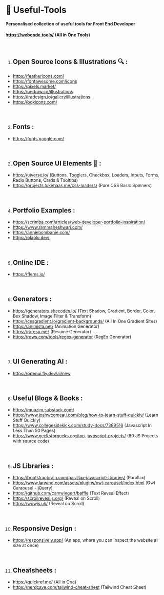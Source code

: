 # 🔧 Useful-Tools
#### Personalised collection of useful tools for Front End Developer
#### https://webcode.tools/ (All in One Tools)
<br>

1. ## Open Source Icons & Illustrations 🔍 :
- https://feathericons.com/
- https://fontawesome.com/icons
- https://pixels.market/
- https://undraw.co/illustrations
- https://iradesign.io/gallery/illustrations
- https://boxicons.com/
<br>

2. ## Fonts :
- https://fonts.google.com/
<br>
  
3. ## Open Source UI Elements 🎨 :
- https://uiverse.io/ (Buttons, Togglers, Checkbox, Loaders, Inputs, Forms, Radio Buttons, Cards & Tooltips)
- https://projects.lukehaas.me/css-loaders/ (Pure CSS Basic Spinners)
<br>

4. ## Portfolio Examples :
- https://scrimba.com/articles/web-developer-portfolio-inspiration/
- https://www.rammaheshwari.com/
- https://anniebombanie.com/
- https://olaolu.dev/
<br>

5. ## Online IDE :
- https://flems.io/
<br>

6. ## Generators :
- https://generators.shecodes.io/ (Text Shadow, Gradient, Border, Color, Box Shadow, Image Filter & Transform)
- https://cssgradient.io/gradient-backgrounds/  (All In One Gradient Sites)
- https://animista.net/ (Animation Generator)
- https://rxresu.me/ (Resume Generator)
- https://rows.com/tools/regex-generator (RegEx Generator)
<br>

7. ## UI Generating AI :
- https://openui.fly.dev/ai/new
<br>

8. ## Useful Blogs & Books :
- https://muazim.substack.com/
- https://www.joshwcomeau.com/blog/how-to-learn-stuff-quickly/ (Learn Stuff Quickly)
- https://www.collegesidekick.com/study-docs/7389516 (Javascript In Less Than 50 Pages)
- https://www.geeksforgeeks.org/top-javascript-projects/ (80 JS Projects with source code)
<br>

9. ## JS Libraries :
- https://bootstrapbrain.com/parallax-javascript-libraries/ (Parallax)
- https://www.larwind.com/assets/plugins/owl-carousel/index.html (Owl Caraousel - jQuery)
- https://github.com/camwiegert/baffle (Text Reveal Effect)
- https://scrollrevealjs.org/ (Reveal on Scroll)
- https://wowjs.uk/ (Reveal on Scroll)
<br>

10. ## Responsive Design :
- https://responsively.app/ (An app, where you can inspect the website all size at once)
<br>

11. ## Cheatsheets :
- https://quickref.me/ (All in One)
- https://nerdcave.com/tailwind-cheat-sheet (Tailwind Cheat Sheet)

